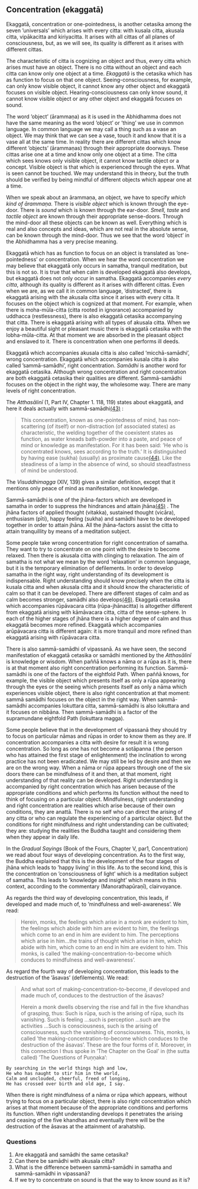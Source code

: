 Concentration (ekaggatā)
------------------------

Ekaggatā, concentration or one-pointedness, is another cetasika among
the seven ’universals’ which arises with every citta: with kusala citta,
akusala citta, vipākacitta and kiriyacitta. It arises with all cittas of
all planes of consciousness, but, as we will see, its quality is
different as it arises with different cittas.

The characteristic of citta is cognizing an object and thus, every citta
which arises must have an object. There is no citta without an object
and each citta can know only one object at a time. *Ekaggatā* is the
cetasika which has as function to focus on that one object.
Seeing-consciousness, for example, can only know visible object, it
cannot know any other object and ekaggatā focuses on visible object.
Hearing-consciousness can only know sound, it cannot know visible object
or any other object and ekaggatā focuses on sound.

The word ’object’ (ārammaṇa) as it is used in the Abhidhamma does not
have the same meaning as the word ’object’ or ’thing’ we use in common
language. In common language we may call a thing such as a vase an
object. We may think that we can see a vase, touch it and know that it
is a vase all at the same time. In reality there are different cittas
which know different ’objects’ (ārammaṇas) through their appropriate
doorways. These cittas arise one at a time and know only one object at a
time. The citta which sees knows only visible object, it cannot know
tactile object or a concept. Visible object is that which is experienced
through the eyes. What is seen cannot be touched. We may understand this
in theory, but the truth should be verified by being mindful of
different objects which appear one at a time.

When we speak about an ārammaṇa, an object, we have to specify *which
kind of ārammaṇa.* There is *visible object* which is known through the
eye-door. There is *sound* which is known through the ear-door. *Smell,*
*taste* and *tactile object* are known through their appropriate
sense-doors. Through the mind-door all these objects can be known as
well. Everything which is real and also concepts and ideas, which are
not real in the absolute sense, can be known through the mind-door. Thus
we see that the word ’object’ in the Abhidhamma has a very precise
meaning.

Ekaggatā which has as function to focus on an object is translated as
’one-pointedness’ or concentration. When we hear the word concentration
we may believe that ekaggatā only occurs in samatha, tranquil
meditation, but this is not so. It is true that when calm is developed
ekaggatā also develops, but ekaggatā does not only occur in samatha.
Ekaggatā accompanies *every citta*, although its quality is different as
it arises with different cittas. Even when we are, as we call it in
common language, ’distracted’, there is ekaggatā arising with the
akusala citta since it arises with every citta. It focuses on the object
which is cognized at that moment. For example, when there is
moha-mūla-citta (citta rooted in ignorance) accompanied by uddhacca
(restlessness), there is also ekaggatā cetasika accompanying that citta.
There is ekaggatā arising with all types of akusala citta. When we enjoy
a beautiful sight or pleasant music there is ekaggatā cetasika with the
lobha-mūla-citta. At that moment we are absorbed in the pleasant object
and enslaved to it. There is concentration when one performs ill deeds.

Ekaggatā which accompanies akusala citta is also called
’micchā-samādhi’, wrong concentration. Ekaggatā which accompanies kusala
citta is also called ’sammā-samādhi’, right concentration. *Samādhi* is
another word for ekaggatā cetasika. Although wrong concentration and
right concentration are both ekaggatā cetasika their qualities are
different. Sammā-samādhi focuses on the object in the right way, the
wholesome way. There are many levels of right concentration.

The *Atthasālinī* (1, Part IV, Chapter 1. 118, 119) states about
ekaggatā, and here it deals actually with sammā-samādhi[(43)](#FOOT43) :

> This concentration, known as one-pointedness of mind, has
> non-scattering (of itself) or non-distraction (of associated states)
> as characteristic, the welding together of the coexistent states as
> function, as water kneads bath-powder into a paste, and peace of mind
> or knowledge as manifestation. For it has been said: ’He who is
> concentrated knows, sees according to the truth.’ It is distinguished
> by having ease (sukha) (usually) as proximate cause[(44)](#FOOT44).
> Like the steadiness of a lamp in the absence of wind, so should
> steadfastness of mind be understood.

The *Visuddhimagga* (XIV, 139) gives a similar definition, except that
it mentions only peace of mind as manifestation, not knowledge.

Sammā-samādhi is one of the jhāna-factors which are developed in samatha
in order to suppress the hindrances and attain jhāna[(45)](#FOOT45) .
The jhāna factors of applied thought (vitakka), sustained thought
(vicāra), enthusiasm (pīti), happy feeling (sukha) and samādhi have to
be developed together in order to attain jhāna. All the jhāna-factors
assist the citta to attain tranquillity by means of a meditation
subject.

Some people take wrong concentration for right concentration of samatha.
They want to try to concentrate on one point with the desire to become
relaxed. Then there is akusala citta with clinging to relaxation. The
aim of samatha is not what we mean by the word ’relaxation’ in common
language, but it is the temporary elimination of defilements. In order
to develop samatha in the right way, right understanding of its
development is indispensable. Right understanding should know precisely
when the citta is kusala citta and when akusala citta and it should know
the characteristic of calm so that it can be developed. There are
different stages of calm and as calm becomes stronger, samādhi also
develops[(46)](#FOOT46). Ekaggatā cetasika which accompanies rūpāvacara
citta (rūpa-jhānacitta) is altogether different from ekaggatā arising
with kāmāvacara citta, citta of the sense-sphere. In each of the higher
stages of jhāna there is a higher degree of calm and thus ekaggatā
becomes more refined. Ekaggatā which accompanies arūpāvacara citta is
different again: it is more tranquil and more refined than ekaggatā
arising with rūpāvacara citta.

There is also sammā-samādhi of vipassanā. As we have seen, the second
manifestation of ekaggatā cetasika or samādhi mentioned by the
*Atthasālinī* is knowledge or wisdom. When paññā knows a nāma or a rūpa
as it is, there is at that moment also right concentration performing
its function. Sammā-samādhi is one of the factors of the eightfold Path.
When paññā knows, for example, the visible object which presents itself
as only a rūpa appearing through the eyes or the seeing which presents
itself as only a nāma which experiences visible object, there is also
right concentration at that moment: sammā samādhi focuses on the object
in the right way. When sammā-samādhi accompanies lokuttara citta,
sammā-samādhi is also lokuttara and it focuses on nibbāna. Then
sammā-samādhi is a factor of the supramundane eightfold Path (lokuttara
magga).

Some people believe that in the development of vipassanā they should try
to focus on particular nāmas and rūpas in order to know them as they
are. If concentration accompanies a citta with desire for result it is
wrong concentration. So long as one has not become a sotāpanna ( the
person who has attained the first stage of enlightenment) the
inclination to wrong practice has not been eradicated. We may still be
led by desire and then we are on the wrong way. When a nāma or rūpa
appears through one of the six doors there can be mindfulness of it and
then, at that moment, right understanding of that reality can be
developed. Right understanding is accompanied by right concentration
which has arisen because of the appropriate conditions and which
performs its function without the need to think of focusing on a
particular object. Mindfulness, right understanding and right
concentration are realities which arise because of their own conditions,
they are anattā. There is no self who can direct the arising of any
citta or who can regulate the experiencing of a particular object. But
the conditions for right mindfulness and right understanding can be
cultivated; they are: studying the realities the Buddha taught and
considering them when they appear in daily life.

In the *Gradual Sayings* (Book of the Fours, Chapter V, par1,
Concentration) we read about four ways of developing concentration. As
to the first way, the Buddha explained that this is the development of
the four stages of jhāna which leads to ’happy living’ in this life. As
to the second kind, this is the concentration on ’consciousness of
light’ which is a meditation subject of samatha. This leads to
’knowledge and insight’ which means in this context, according to the
commentary (Manorathapūraṇī), clairvoyance.

As regards the third way of developing concentration, this leads, if
developed and made much of, to ’mindfulness and well-awareness’. We
read:

> Herein, monks, the feelings which arise in a monk are evident to him,
> the feelings which abide with him are evident to him, the feelings
> which come to an end in him are evident to him. The perceptions which
> arise in him…the trains of thought which arise in him, which abide
> with him, which come to an end in him are evident to him. This monks,
> is called ’the making-concentration-to-become which conduces to
> mindfulness and well-awareness’.

As regard the fourth way of developing concentration, this leads to the
destruction of the ’āsavas’ (defilements). We read:

> And what sort of making-concentration-to-become, if developed and made
> much of, conduces to the destruction of the āsavas?
>
> Herein a monk dwells observing the rise and fall in the five khandhas
> of grasping, thus: Such is rūpa, such is the arising of rūpa, such its
> vanishing. Such is feeling …such is perception …such are the
> activities …Such is consciousness, such is the arising of
> consciousness, such the vanishing of consciousness. This, monks, is
> called ’the making-concentration-to-become which conduces to the
> destruction of the āsavas’. These are the four forms of it. Moreover,
> in this connection I thus spoke in ’The Chapter on the Goal’ in (the
> sutta called) ’The Questions of Puṇṇaka’:

```                      |
By searching in the world things high and low, 
He who has naught to stir him in the world, 
Calm and unclouded, cheerful, freed of longing, 
He has crossed over birth and old age, I say.                            
 ``` 

When there is right mindfulness of a nāma or rūpa which appears, without
trying to focus on a particular object, there is also right
concentration which arises at that moment because of the appropriate
conditions and performs its function. When right understanding develops
it penetrates the arising and ceasing of the five khandhas and
eventually there will be the destruction of the āsavas at the attainment
of arahatship.

### Questions

1.  Are ekaggatā and samādhi the same cetasika?
2.  Can there be samādhi with akusala citta?
3.  What is the difference between sammā-samādhi in samatha and
    sammā-samādhi in vipassanā?
4.  If we try to concentrate on sound is that the way to know sound as
    it is?